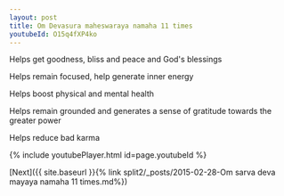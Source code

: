 ```yaml
---
layout: post
title: Om Devasura maheswaraya namaha 11 times
youtubeId: O15q4fXP4ko
---
```

 
 
Helps get goodness, bliss and peace and God's blessings
 
Helps remain focused, help generate inner energy 
 
Helps boost physical and mental health 
 
Helps remain grounded and generates a sense of gratitude towards the greater power 
 
Helps reduce bad karma
 
 
 
 


{% include youtubePlayer.html id=page.youtubeId %}
 
[Next]({{ site.baseurl }}{% link  split2/_posts/2015-02-28-Om sarva deva mayaya namaha 11 times.md%})
 
